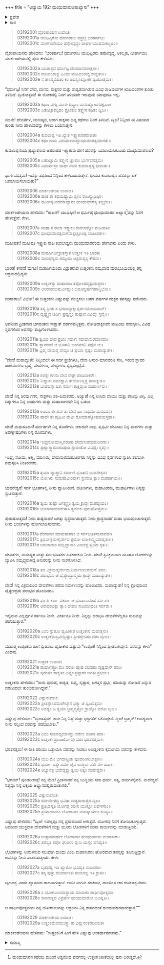 +++
title = "ಅಧ್ಯಾಯ 192: ಧುಂಧುಮಾರೋಪಾಖ್ಯಾನಃ"
+++

<details><summary>ಪ್ರವೇಶ</summary>


।।   ಓಂ ಓಂ ನಮೋ ನಾರಾಯಣಾಯ।।   ಶ್ರೀ ವೇದವ್ಯಾಸಾಯ ನಮಃ ।।

ಶ್ರೀ ಕೃಷ್ಣದ್ವೈಪಾಯನ ವೇದವ್ಯಾಸ ವಿರಚಿತ  

**ಶ್ರೀ ಮಹಾಭಾರತ**

**ಆರಣ್ಯಕ ಪರ್ವ**

**ಮಾರ್ಕಂಡೇಯಸಮಸ್ಯಾ ಪರ್ವ**

**ಅಧ್ಯಾಯ 192**

</details>


<details><summary>ಸಾರ</summary>

ಇಕ್ಷ್ವಾಕು ರಾಜ ಕುವಲಾಶ್ವನು ಹೇಗೆ ಧುಂಧುಮಾರನೆಂದಾದನೆಂದು ಯುಧಿಷ್ಠಿರನು ಕೇಳಲು ಮಾರ್ಕಂಡೇಯನು ಧುಂಧುಮಾರನ ಚರಿತ್ರೆಯನ್ನು ಹೇಳುವುದು (1-7). ಮರುಭೂಮಿಯಲ್ಲಿ ತಪಸ್ಸನ್ನಾಚರಿಸಿದ ಮಹರ್ಷಿ ಉತ್ತಂಕನಿಗೆ ವಿಷ್ಣುವು ಪ್ರತ್ಯಕ್ಷನಾಗಿ ತಪಸ್ಸನ್ನಾಚರಿಸುತ್ತಿದ್ದ ಧುಂಧು ಎಂಬ ಅಸುರನ ಮೃತ್ಯುವಿಗೆ ಉತ್ತಂಕನೂ ಕುವಲಾಶ್ವನೂ ಕಾರಣರಾಗುತ್ತಾರೆ ಎಂದು ವರವನ್ನು ನೀಡಿದುದು (8-29).

</details>


> 03192001 ವೈಶಂಪಾಯನ ಉವಾಚ।  
03192001a ಯುಧಿಷ್ಠಿರೋ ಧರ್ಮರಾಜಃ ಪಪ್ರಚ್ಚ ಭರತರ್ಷಭ।  
03192001c ಮಾರ್ಕಂಡೇಯಂ ತಪೋವೃದ್ಧಂ ದೀರ್ಘಾಯುಷಮಕಲ್ಮಷಂ।।

ವೈಶಂಪಾಯನನು ಹೇಳಿದನು: “ಭರತರ್ಷಭ! ಧರ್ಮರಾಜ ಯುಧಿಷ್ಠಿರನು ತಪೋವೃದ್ಧ, ಅಕಲ್ಮಷ, ದೀರ್ಘಾಯು ಮಾರ್ಕಂಡೇಯನಲ್ಲಿ ಪುನಃ ಕೇಳಿದನು:

> 03192002a ವಿದಿತಾಸ್ತವ ಧರ್ಮಜ್ಞ ದೇವದಾನವರಾಕ್ಷಸಾಃ।  
03192002c ರಾಜವಂಶಾಶ್ಚ ವಿವಿಧಾ ಋಷಿವಂಶಾಶ್ಚ ಶಾಶ್ವತಾಃ।।  
03192002e ನ ತೇಽಸ್ತ್ಯವಿದಿತಂ ಕಿಂ ಚಿದಸ್ಮಿಽಲ್ಲೋಕೇ ದ್ವಿಜೋತ್ತಮ।।

“ಧರ್ಮಜ್ಞ! ನಿನಗೆ ದೇವ, ದಾನವ, ರಾಕ್ಷಸರ ಮತ್ತು ಶಾಶ್ವತವಾಗಿರುವ ವಿವಿಧ ರಾಜವಂಶಗಳ ಋಷಿವಂಶಗಳ ಕುರಿತು ತಿಳಿದಿದೆ. ದ್ವಿಜೋತ್ತಮ! ಈ ಲೋಕದಲ್ಲಿ ನಿನಗೆ ತಿಳಿಯದೇ ಇರುವುದು ಯಾವುದೂ ಇಲ್ಲ.

> 03192003a ಕಥಾಂ ವೇತ್ಸಿ ಮುನೇ ದಿವ್ಯಾಂ ಮನುಷ್ಯೋರಗರಕ್ಷಸಾಂ।  
03192003c ಏತದಿಚ್ಚಾಮ್ಯಹಂ ಶ್ರೋತುಂ ತತ್ತ್ವೇನ ಕಥಿತಂ ದ್ವಿಜ।।

ಮುನೇ! ದೇವತೆಗಳ, ಮನುಷ್ಯರ, ಉರಗ ರಾಕ್ಷಸರ ದಿವ್ಯ ಕಥೆಗಳು ನಿನಗೆ ತಿಳಿದಿವೆ. ದ್ವಿಜ! ನಿನ್ನಿಂದ ಈ ವಿಷಯದ ಕುರಿತು ನೀನು ಹೇಳುವುದನ್ನು ಕೇಳಲು ಬಯಸುತ್ತೇನೆ.

> 03192004a ಕುವಲಾಶ್ವ ಇತಿ ಖ್ಯಾತ ಇಕ್ಷ್ವಾಕುರಪರಾಜಿತಃ।  
03192004c ಕಥಂ ನಾಮ ವಿಪರ್ಯಾಸಾದ್ಧುಂಧುಮಾರತ್ವಮಾಗತಃ।।

ಕುವಲಾಶ್ವನೆಂದು ಪ್ರಖ್ಯಾತನಾದ ಅಪರಾಜಿತ ಇಕ್ಷ್ವಾಕುವು ಹೇಗೆ ಹೆಸರನ್ನು ಬದಲಾಯಿಸಿಕೊಂಡು ದುಂಧುಮಾರನಾದ?

> 03192005a ಏತದಿಚ್ಚಾಮಿ ತತ್ತ್ವೇನ ಜ್ಞಾತುಂ ಭಾರ್ಗವಸತ್ತಮ।   
03192005c ವಿಪರ್ಯಸ್ತಂ ಯಥಾ ನಾಮ ಕುವಲಾಶ್ವಸ್ಯ ಧೀಮತಃ।।

ಭಾರ್ಗವಸತ್ತಮ! ಇದನ್ನು ತತ್ವದಿಂದ ನಿನ್ನಿಂದ ಕೇಳಬಯಸುತ್ತೇನೆ. ಧೀಮತ ಕುವಲಾಶ್ವನ ಹೆಸರನ್ನು ಏಕೆ ಬದಲಾಯಿಸಲಾಯಿತು?”

> 03192006 ಮಾರ್ಕಂಡೇಯ ಉವಾಚ।  
03192006a ಹಂತ ತೇ ಕಥಯಿಷ್ಯಾಮಿ ಶೃಣು ರಾಜನ್ಯುಧಿಷ್ಠಿರ।  
03192006c ಧರ್ಮಿಷ್ಠಮಿದಮಾಖ್ಯಾನಂ ಧುಂಧುಮಾರಸ್ಯ ತಚ್ಛೃಣು।।

ಮಾರ್ಕಂಡೇಯನು ಹೇಳಿದನು: “ರಾಜನ್! ಯುಧಿಷ್ಠಿರ! ಆ ಧರ್ಮಿಷ್ಠ ಧುಂಧುಮಾರನ ಆಖ್ಯಾನ[^1]ವನ್ನು ನಿನಗೆ ಹೇಳುತ್ತೇನೆ. ಕೇಳು.

> 03192007a ಯಥಾ ಸ ರಾಜಾ ಇಕ್ಷ್ವಾಕುಃ ಕುವಲಾಶ್ವೋ ಮಹೀಪತಿಃ।   
03192007c ಧುಂಧುಮಾರತ್ವಮಗಮತ್ತಚ್ಛೃಣುಷ್ವ ಮಹೀಪತೇ।।

ಮಹೀಪತೇ! ಮಹೀಪತಿ ಇಕ್ಷ್ವಾಕು ರಾಜ ಕುವಲಾಶ್ವನು ಧುಂಧುಮಾರನೆಂದು ಹೇಗಾದನು ಎಂದು ಕೇಳು.

> 03192008a ಮಹರ್ಷಿರ್ವಿಶ್ರುತಸ್ತಾತ ಉತ್ತಂಕ ಇತಿ ಭಾರತ।  
03192008c ಮರುಧನ್ವಸು ರಮ್ಯೇಷು ಆಶ್ರಮಸ್ತಸ್ಯ ಕೌರವ।।

ಭಾರತ! ಕೌರವ! ಮಗೂ! ಮಹರ್ಷಿಯೆಂದು ವಿಶ್ರುತನಾದ ಉತ್ತಂಕನು ರಮ್ಯವಾದ ಮರುಭೂಮಿಯಲ್ಲಿ ತನ್ನ ಆಶ್ರಮದಲ್ಲಿದ್ದನು.

> 03192009a ಉತ್ತಂಕಸ್ತು ಮಹಾರಾಜ ತಪೋಽತಪ್ಯತ್ಸುದುಶ್ಚರಂ।  
03192009c ಆರಿರಾಧಯಿಷುರ್ವಿಷ್ಣುಂ ಬಹೂನ್ವರ್ಷಗಣಾನ್ವಿಭೋ।।

ಮಹಾರಾಜ! ವಿಭೋ! ಈ ಉತ್ತಂಕನು ವಿಷ್ಣುವನ್ನು ಮೆಚ್ಚಿಸಲು ಬಹಳ ವರ್ಷಗಳ ದುಶ್ಚರ ತಪಸ್ಸನ್ನು ನಡೆಸಿದನು.

> 03192010a ತಸ್ಯ ಪ್ರೀತಃ ಸ ಭಗವಾನ್ಸಾಕ್ಷಾದ್ದರ್ಶನಮೇಯಿವಾನ್।  
03192010c ದೃಷ್ಟ್ವೈವ ಚರ್ಷಿಃ ಪ್ರಹ್ವಸ್ತಂ ತುಷ್ಟಾವ ವಿವಿಧೈಃ ಸ್ತವೈಃ।।

ಅವನಿಂದ ಪ್ರೀತನಾದ ಭಗವಂತನು ಸಾಕ್ಷಾತ್ ದರ್ಶನವನ್ನಿತ್ತನು. ನೋಡಿದಾಕ್ಷಣವೇ ಋಷಿಯು ನಮಸ್ಕರಿಸಿ, ವಿವಿಧ ಸ್ತವಗಳಿಂದ ಅವನನ್ನು ತುಷ್ಟಿಗೊಳಿಸಿದನು.

> 03192011a ತ್ವಯಾ ದೇವ ಪ್ರಜಾಃ ಸರ್ವಾಃ ಸದೇವಾಸುರಮಾನವಾಃ।  
03192011c ಸ್ಥಾವರಾಣಿ ಚ ಭೂತಾನಿ ಜಂಗಮಾನಿ ತಥೈವ ಚ।।  
03192011e ಬ್ರಹ್ಮ ವೇದಾಶ್ಚ ವೇದ್ಯಂ ಚ ತ್ವಯಾ ಸೃಷ್ಟಂ ಮಹಾದ್ಯುತೇ।।

“ದೇವ! ಮಹಾದ್ಯುತೇ! ನಿನ್ನಿಂದಲೇ ಈ ಸರ್ವ ಪ್ರಜೆಗಳೂ, ದೇವ-ಅಸುರ-ಮಾನವರೂ ಸೇರಿ, ಇರುವ ಸ್ಥಾವರ ಜಂಗಮಗಳೂ ಬ್ರಹ್ಮ, ವೇದಗಳೂ, ವೇದ್ಯಗಳೂ ಸೃಷ್ಟಿಸಲ್ಪಟ್ಟಿವೆ.

> 03192012a ಶಿರಸ್ತೇ ಗಗನಂ ದೇವ ನೇತ್ರೇ ಶಶಿದಿವಾಕರೌ।  
03192012c ನಿಃಶ್ವಾಸಃ ಪವನಶ್ಚಾಪಿ ತೇಜೋಽಗ್ನಿಶ್ಚ ತವಾಚ್ಯುತ।।   
03192012e ಬಾಹವಸ್ತೇ ದಿಶಃ ಸರ್ವಾಃ ಕುಕ್ಷಿಶ್ಚಾಪಿ ಮಹಾರ್ಣವಃ।।

ದೇವ! ನಿನ್ನ ಶಿರವು ಗಗನ, ನೇತ್ರಗಳು ಶಶಿ-ದಿವಾಕರರು. ಅಚ್ಯುತ! ನಿನ್ನ ಉಸಿರು ವಾಯು ಮತ್ತು ತೇಜಸ್ಸು ಅಗ್ನಿ. ಎಲ್ಲ ದಿಕ್ಕುಗಳೂ ನಿನ್ನ ಬಾಹುಗಳು ಮತ್ತು ಮಹಾಸಾಗರವೇ ನಿನ್ನ ಒಡಲು.

> 03192013a ಊರೂ ತೇ ಪರ್ವತಾ ದೇವ ಖಂ ನಾಭಿರ್ಮಧುಸೂದನ।  
03192013c ಪಾದೌ ತೇ ಪೃಥಿವೀ ದೇವೀ ರೋಮಾಣ್ಯೋಷಧಯಸ್ತಥಾ।।

ದೇವ! ಮಧುಸೂದನ! ಪರ್ವತಗಳೇ ನಿನ್ನ ತೊಡೆಗಳು. ಆಕಾಶವೇ ನಾಭಿ. ಪೃಥಿವೀ ದೇವಿಯು ನಿನ್ನ ಪಾದಗಳು ಮತ್ತು ಅರಣ್ಯೌಷಧಿಗಳು ನಿನ್ನ ರೋಮಗಳು.

> 03192014a ಇಂದ್ರಸೋಮಾಗ್ನಿವರುಣಾ ದೇವಾಸುರಮಹೋರಗಾಃ।  
03192014c ಪ್ರಹ್ವಾಸ್ತ್ವಾಮುಪತಿಷ್ಠಂತಿ ಸ್ತುವಂತೋ ವಿವಿಧೈಃ ಸ್ತವೈಃ।।

ಇಂದ್ರ, ಸೋಮ, ಅಗ್ನಿ, ವರುಣರು, ದೇವಾಸುರಮಹೋರಗರು ನಿನ್ನನ್ನು ವಿವಿಧ ಸ್ತವಗಳಿಂದ ಸ್ತುತಿಸಿ ತಲೆಬಾಗಿ ನಮಸ್ಕರಿಸಿ ನಿಂತಿರುವರು.

> 03192015a ತ್ವಯಾ ವ್ಯಾಪ್ತಾನಿ ಸರ್ವಾಣಿ ಭೂತಾನಿ ಭುವನೇಶ್ವರ।   
03192015c ಯೋಗಿನಃ ಸುಮಹಾವೀರ್ಯಾಃ ಸ್ತುವಂತಿ ತ್ವಾಂ ಮಹರ್ಷಯಃ।।

ಭುವನೇಶ್ವರ! ಸರ್ವ ಭೂತಗಳಲ್ಲಿ ನೀನು ವ್ಯಾಪಿಸಿರುವೆ. ಯೋಗಿಗಳು, ಮಹಾವೀರರು, ಮುಹರ್ಷಿಗಳು ನಿನ್ನನ್ನು ಸ್ತುತಿಸುತ್ತಾರೆ.

> 03192016a ತ್ವಯಿ ತುಷ್ಟೇ ಜಗತ್ಸ್ವಸ್ಥಂ ತ್ವಯಿ ಕ್ರುದ್ಧೇ ಮಹದ್ಭಯಂ।  
03192016c ಭಯಾನಾಮಪನೇತಾಸಿ ತ್ವಮೇಕಃ ಪುರುಷೋತ್ತಮ।।

ಪುರುಷೋತ್ತಮ! ನೀನು ತುಷ್ಟನಾದರೆ ಜಗತ್ತು ಸ್ವಸ್ಥವಾಗಿರುತ್ತದೆ. ನೀನು ಕ್ರುದ್ಧನಾದರೆ ಮಹಾ ಭಯವುಂಟಾಗುತ್ತದೆ. ನೀನು ಭಯಗಳನ್ನು ಹೋಗಲಾಡಿಸುವವನು.

> 03192017a ದೇವಾನಾಂ ಮಾನುಷಾಣಾಂ ಚ ಸರ್ವಭೂತಸುಖಾವಹಃ।  
03192017c ತ್ರಿಭಿರ್ವಿಕ್ರಮಣೈರ್ದೇವ ತ್ರಯೋ ಲೋಕಾಸ್ತ್ವಯಾಹೃತಾಃ।।  
03192017e ಅಸುರಾಣಾಂ ಸಮೃದ್ಧಾನಾಂ ವಿನಾಶಶ್ಚ ತ್ವಯಾ ಕೃತಃ।।

ದೇವತೆಗಳ, ಮನುಷ್ಯರ ಮತ್ತು ಸರ್ವಭೂತಗಳ ಹಿತಕಾರಕನು ನೀನು. ದೇವ! ತ್ರಿವಿಕ್ರಮನಾಗಿ ಮೂರೂ ಲೋಕಗಳನ್ನು ವ್ಯಾಪಿಸಿ ಸಮೃದ್ಧರಾಗಿದ್ದ ಅಸುರರನ್ನು ನೀನು ನಾಶಗೊಳಿಸಿದೆ.

> 03192018a ತವ ವಿಕ್ರಮಣೈರ್ದೇವಾ ನಿರ್ವಾಣಮಗಮನ್ ಪರಂ।  
03192018c ಪರಾಭವಂ ಚ ದೈತ್ಯೇಂದ್ರಾಸ್ತ್ವಯಿ ಕ್ರುದ್ಧೇ ಮಹಾದ್ಯುತೇ।।

ದೇವ! ನಿನ್ನ ವಿಕ್ರಮದಿಂದ ದೇವತೆಗಳು ಪರಮ ನಿರ್ವಾಣವನ್ನು ಹೊಂದಿದರು. ಮಹಾದ್ಯುತೇ! ನಿನ್ನ ಕ್ರೋಧದಿಂದ ದೈತ್ಯೇಂದ್ರರು ಪರಾಭವ ಹೊಂದಿದರು.

> 03192019a ತ್ವಂ ಹಿ ಕರ್ತಾ ವಿಕರ್ತಾ ಚ ಭೂತಾನಾಮಿಹ ಸರ್ವಶಃ।  
03192019c ಆರಾಧಯಿತ್ವಾ ತ್ವಾಂ ದೇವಾಃ ಸುಖಮೇಧಂತಿ ಸರ್ವಶಃ।।

ಇಲ್ಲಿರುವ ಎಲ್ಲವುಗಳ ಕರ್ತನೂ ನೀನೇ. ವಿಕರ್ತನೂ ನೀನೇ. ನಿನ್ನನ್ನು ಆರಾಧಿಸಿ ದೇವತೆಗಳೆಲ್ಲರೂ ಸುಖವನ್ನು ಪಡೆಯುತ್ತಾರೆ.”

> 03192020a ಏವಂ ಸ್ತುತೋ ಹೃಷೀಕೇಶ ಉತ್ತಂಕೇನ ಮಹಾತ್ಮನಾ।  
03192020c ಉತ್ತಂಕಮಬ್ರವೀದ್ವಿಷ್ಣುಃ ಪ್ರೀತಸ್ತೇಽಹಂ ವರಂ ವೃಣು।।

ಮಹಾತ್ಮ ಉತ್ತಂಕನು ಹೀಗೆ ಸ್ತುತಿಸಲು ಹೃಷೀಕೇಶ ವಿಷ್ಣುವು “ಉತ್ತಂಕ! ನಿನ್ನಿಂದ ಪ್ರೀತನಾಗಿದ್ದೇನೆ. ವರವನ್ನು ಕೇಳು” ಎಂದನು.

> 03192021 ಉತ್ತಂಕ ಉವಾಚ।  
03192021a ಪರ್ಯಾಪ್ತೋ ಮೇ ವರೋ ಹ್ಯೇಷ ಯದಹಂ ದೃಷ್ಟವಾನ್ ಹರಿಂ।  
03192021c ಪುರುಷಂ ಶಾಶ್ವತಂ ದಿವ್ಯಂ ಸ್ರಷ್ಟಾರಂ ಜಗತಃ ಪ್ರಭುಂ।।

ಉತ್ತಂಕನು ಹೇಳಿದನು: “ನಾನು ಪುರುಷ, ಶಾಶ್ವತ, ದಿವ್ಯ, ಸೃಷ್ಟಾರ, ಜಗತ್ತಿನ ಪ್ರಭು, ಹರಿಯನ್ನು ನೋಡಿದೆ ಎನ್ನುವ ವರದಿಂದಲೇ ತುಂಬಿಹೋಗಿದ್ದೇನೆ.”

> 03192022 ವಿಷ್ಣುರುವಾಚ।  
03192022a ಪ್ರೀತಸ್ತೇಽಹಮಲೌಲ್ಯೇನ ಭಕ್ತ್ಯಾ ಚ ದ್ವಿಜಸತ್ತಮ।   
03192022c ಅವಶ್ಯಂ ಹಿ ತ್ವಯಾ ಬ್ರಹ್ಮನ್ಮತ್ತೋ ಗ್ರಾಹ್ಯೋ ವರೋ ದ್ವಿಜ।।

ವಿಷ್ಣುವು ಹೇಳಿದನು: “ದ್ವಿಜಸತ್ತಮ! ನಾನು ನಿನ್ನ ನಿಷ್ಟೆ ಮತ್ತು ಭಕ್ತಿಗಳಿಗೆ ಒಲಿದಿದ್ದೇನೆ. ದ್ವಿಜ! ಬ್ರಹ್ಮನ್! ಅವಶ್ಯವಾಗಿ ನೀನು ನನ್ನಿಂದ ವರವನ್ನು ಪಡೆಯಬೇಕು.”

> 03192023a ಏವಂ ಸಂಚಂದ್ಯಮಾನಸ್ತು ವರೇಣ ಹರಿಣಾ ತದಾ।  
03192023c ಉತ್ತಂಕಃ ಪ್ರಾಂಜಲಿರ್ವವ್ರೇ ವರಂ ಭರತಸತ್ತಮ।।

ಭರತಸತ್ತಮ! ಈ ರೀತಿ ಹರಿಯು ಒತ್ತಾಯಿಸಿ ವರವನ್ನು ನೀಡಲು ಉಂತ್ತಂಕನು ಕೈಮುಗಿದು ವರವನ್ನು ಕೇಳಿದನು.

> 03192024a ಯದಿ ಮೇ ಭಗವಾನ್ಪ್ರೀತಃ ಪುಂಡರೀಕನಿಭೇಕ್ಷಣಃ।  
03192024c ಧರ್ಮೇ ಸತ್ಯೇ ದಮೇ ಚೈವ ಬುದ್ಧಿರ್ಭವತು ಮೇ ಸದಾ।।  
03192024e ಅಭ್ಯಾಸಶ್ಚ ಭವೇದ್ಭಕ್ತ್ಯಾ ತ್ವಯಿ ನಿತ್ಯಂ ಮಹೇಶ್ವರ।।

“ಭಗವನ್! ಪುಂಡರೀಕಾಕ್ಷ! ನನ್ನ ಮೇಲೆ ಪ್ರೀತನಾದರೆ ನನ್ನ ಬುದ್ಧಿಯು ಸದಾ ಧರ್ಮ, ಸತ್ಯ, ದಮಗಳಲ್ಲಿರಲಿ. ಮಹೇಶ್ವರ! ನಿತ್ಯವೂ ನಿನ್ನ ಭಕ್ತಿಯ ಅಭ್ಯಾಸದಲ್ಲಿರುವಂತಾಗಲಿ.”

> 03192025 ವಿಷ್ಣುರುವಾಚ।  
03192025a ಸರ್ವಮೇತದ್ಧಿ ಭವಿತಾ ಮತ್ಪ್ರಸಾದಾತ್ತವ ದ್ವಿಜ।  
03192025c ಪ್ರತಿಭಾಸ್ಯತಿ ಯೋಗಶ್ಚ ಯೇನ ಯುಕ್ತೋ ದಿವೌಕಸಾಂ।।  
03192025e ತ್ರಯಾಣಾಮಪಿ ಲೋಕಾನಾಂ ಮಹತ್ಕಾರ್ಯಂ ಕರಿಷ್ಯಸಿ।।

ವಿಷ್ಣುವು ಹೇಳಿದನು: “ದ್ವಿಜ! ಇವೆಲ್ಲವೂ ನನ್ನ ಪ್ರಸಾದದಿಂದ ಆಗುತ್ತವೆ. ಯೋಗವು ನಿನಗೆ ತೋರಿಸಿಕೊಳ್ಳುತ್ತದೆ. ಅದರಿಂದ ಯುಕ್ತನಾಗಿ ದೇವತೆಗಳಿಗೆ ಮತ್ತು ಮೂರು ಲೋಕಗಳಿಗೆ ಮಹಾ ಕಾರ್ಯವನ್ನು ಮಾಡುತ್ತೀಯೆ.

> 03192026a ಉತ್ಸಾದನಾರ್ಥಂ ಲೋಕಾನಾಂ ಧುಂಧುರ್ನಾಮ ಮಹಾಸುರಃ।  
03192026c ತಪಸ್ಯತಿ ತಪೋ ಘೋರಂ ಶೃಣು ಯಸ್ತಂ ಹನಿಷ್ಯತಿ।।

ಲೋಕಗಳನ್ನು ಉರುಳಿಸುವ ಸಲುವಾಗಿ ಧುಂಧು ಎಂಬ ಮಹಾಸುರನು ಘೋರವಾದ ತಪಸ್ಸನ್ನು ತಪಿಸುತ್ತಿದ್ದಾನೆ. ಅವನನ್ನು ನೀನು ಸಂಹರಿಸುತ್ತೀಯೆ. ಕೇಳು.

> 03192027a ಬೃಹದಶ್ವ ಇತಿ ಖ್ಯಾತೋ ಭವಿಷ್ಯತಿ ಮಹೀಪತಿಃ।  
03192027c ತಸ್ಯ ಪುತ್ರಃ ಶುಚಿರ್ದಾಂತಃ ಕುವಲಾಶ್ವ ಇತಿ ಶ್ರುತಃ।।

ಬೃಹದಶ್ವ ಎಂದು ಖ್ಯಾತನಾದ ರಾಜನಾಗುತ್ತಾನೆ. ಅವನ ಮಗನು ಶುಚಿಯು, ದಾಂತನೂ ಆದ ಕುವಲಾಶ್ವನೆಂದು.

> 03192028a ಸ ಯೋಗಬಲಮಾಸ್ಥಾಯ ಮಾಮಕಂ ಪಾರ್ಥಿವೋತ್ತಮಃ।  
03192028c ಶಾಸನಾತ್ತವ ವಿಪ್ರರ್ಷೇ ಧುಂಧುಮಾರೋ ಭವಿಷ್ಯತಿ।।

ಆ ಪಾರ್ಥಿವೋತ್ತಮನು ನನ್ನ ಯೋಗಬಲವನ್ನು ಆಶ್ರಯಿಸಿ ನಿನ್ನ ಶಾಸನದಂತೆ ಧುಂಧುಮಾರನಾಗುತ್ತಾನೆ.””

> 03192029 ಮಾರ್ಕಂಡೇಯ ಉವಾಚ।  
03192029a ಉತ್ತಂಕಮೇವಮುಕ್ತ್ವಾ ತು ವಿಷ್ಣುರಂತರಧೀಯತ।

ಮಾರ್ಕಂಡೇಯನು ಹೇಳಿದನು: “ಉತ್ತಂಕನಿಗೆ ಹೀಗೆ ಹೇಳಿ ವಿಷ್ಣುವು ಅಂತರ್ಧಾನನಾದನು.”

<details><summary>ಸಮಾಪ್ತಿ</summary>


ಇತಿ ಶ್ರೀ ಮಹಾಭಾರತೇ ಆರಣ್ಯಕಪರ್ವಣಿ ಮಾರ್ಕಂಡೇಯಸಮಸ್ಯಾಪರ್ವಣಿ ಧುಂಧುಮಾರೋಪಾಖ್ಯಾನೇ ದ್ವಿನವತ್ಯಧಿಕಶತತಮೋಽಧ್ಯಾಯ:।  
ಇದು ಮಹಾಭಾರತದ ಆರಣ್ಯಕಪರ್ವದಲ್ಲಿ ಮಾರ್ಕಂಡೇಯಸಮಸ್ಯಾಪರ್ವದಲ್ಲಿ ಧುಂಧುಮಾರೋಪಾಖ್ಯಾನದಲ್ಲಿ ನೂರಾತೊಂಭತ್ತೆರಡನೆಯ ಅಧ್ಯಾಯವು.



</details>

[^1]: ಧುಂಧುಮಾರನ ಕಥೆಯು ಮುಂದೆ ಅಶ್ವಮೇಧ ಪರ್ವದಲ್ಲಿ ಉತ್ತಂಕ ಚರಿತೆಯಲ್ಲಿ ಪುನಃ ಬರುತ್ತದೆ.

